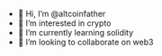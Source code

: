 - 👋 Hi, I’m @altcoinfather
- 👀 I’m interested in crypto
- 🌱 I’m currently learning solidity
- 💞️ I’m looking to collaborate on web3

<!---
altcoinfather/altcoinfather is a ✨ special ✨ repository because its `README.md` (this file) appears on your GitHub profile.
You can click the Preview link to take a look at your changes.
--->
